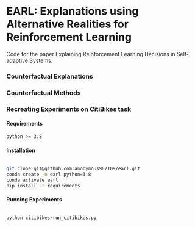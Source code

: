 # EARL: Explanations using Alternative Realities for Reinforcement Learning 

Code for the paper Explaining Reinforcement Learning Decisions in Self-adaptive Systems.

### Counterfactual Explanations

### Counterfactual Methods


### Recreating Experiments on CitiBikes task

#### Requirements
```bash
python >= 3.8

```
#### Installation
```bash

git clone git@github.com:anonymous902109/earl.git
conda create -n earl python=3.8
conda activate earl
pip install -r requirements  

```

#### Running Experiments


```python

python citibikes/run_citibikes.py

```
